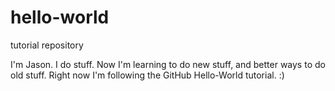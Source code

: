 # hello-world
tutorial repository

I'm Jason. I do stuff. Now I'm learning to do new stuff, and better ways to do old stuff. Right now I'm following the GitHub Hello-World tutorial.  :)

